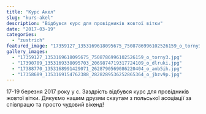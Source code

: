 ```yaml
---
title: "Курс Акел"
slug: "kurs-akel"
description: "Відбувся курс для провідників жовтої вітки"
date: "2017-03-19"
categories:
  - "zustrich"
featured_image: "17359127_1353169618095675_7508786996102526159_o_torny3.jpg"
gallery_images:
  - "17359127_1353169618095675_7508786996102526159_o_torny3.jpg"
  - "17390709_1353169338095703_2069874719317724109_o_dlruki.jpg"
  - "17388770_1353168991429071_2628790569086220404_o_anb5ih.jpg"
  - "17358689_1353169154762388_2828289536252865364_o_jbzv9p.jpg"
---
```


17-19 березня 2017 року у с. Заздрість відбувся курс для провідників жовтої вітки. Дякуємо нашим друзям скаутам з польської асоціації за співпрацю та просто чудовий вікенд!
